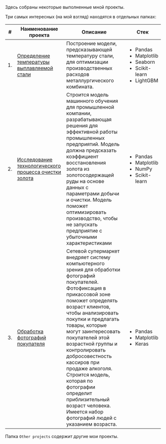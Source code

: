 Здесь собраны некоторые выполненные мной проекты.

Три самых интересных (на мой взгляд) находятся в отдельных папках:

| # | Наименование проекта | Описание | Стек |
| - | -------------------- | -------- | ---- |
|1.|[Определение температуры выплавляемой стали](https://github.com/AlexeyGumenyuk/Portfolio/tree/main/1%20steel_temperature_determination) |Построение модели, предсказывающей температуру стали, для оптимизации производственных расходов металлургического комбината. | <ul> <li>Pandas</li> <li>Matplotlib</li> <li>Seaborn</li> <li>Scikit-learn</li> <li>LightGBM</li>|
|2.|[Исследование технологического процесса очистки золота](https://github.com/AlexeyGumenyuk/Portfolio/tree/main/2%20golden_ore_recovery) |Строится модель машинного обучения для промышленной компании, разрабатывающая решения для эффективной работы промышленных предприятий. Модель должна предсказать коэффициент восстановления золота из золотосодержащей руды на основе данных с параметрами добычи и очистки. Модель поможет оптимизировать производство, чтобы не запускать предприятие с убыточными характеристиками|<ul> <li>Pandas</li> <li>Matplotlib <li>NumPy</li> <li>Scikit-learn</li></ul>|
|3.|[Обработка фотографий покупателя](https://github.com/AlexeyGumenyuk/Portfolio/tree/main/3%20clients_age_determination)|Сетевой супермаркет внедряет систему компьютерного зрения для обработки фотографий покупателей. Фотофиксация в прикассовой зоне поможет определять возраст клиентов, чтобы анализировать покупки и предлагать товары, которые могут заинтересовать покупателей этой возрастной группы и контролировать добросовестность кассиров при продаже алкоголя. Строится модель, которая по фотографии определит приблизительный возраст человека. Имеется набор фотографий людей с указанием возраста.|<ul><li>Pandas</li><li>Matplotlib</li><li>Keras</li></ul>|

Папка `Other projects` содержит другие мои проекты.
